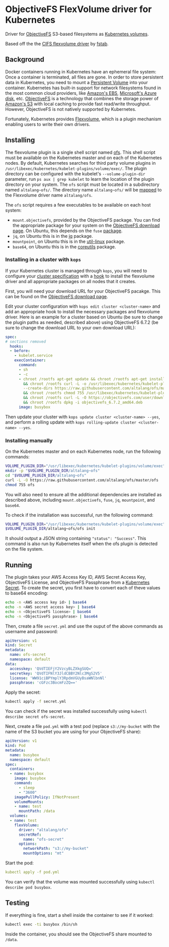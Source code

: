 ObjectiveFS FlexVolume driver for Kubernetes
============================================

Driver for [ObjectiveFS](https://objectivefs.com/) S3-based filesystems as [Kubernetes volumes](https://kubernetes.io/docs/concepts/storage/volumes/).

Based off the the [CIFS flexvolume driver](https://github.com/fstab/cifs) by [fstab](https://github.com/fstab).

Background
----------

Docker containers running in Kubernetes have an ephemeral file system: Once a container is terminated, all files are gone. In order to store persistent data in Kubernetes, you need to mount a [Persistent Volume](https://kubernetes.io/docs/concepts/storage/volumes/) into your container. Kubernetes has built-in support for network filesystems found in the most common cloud providers, like [Amazon's EBS](https://aws.amazon.com/ebs), [Microsoft's Azure disk](https://azure.microsoft.com/en-us/services/storage/unmanaged-disks/), etc. [ObjectiveFS](https://objectivefs.com/) is a technology that combines the storage power of [Amazon's S3](https://aws.amazon.com/s3/) with local caching to provide fast read/write throughput. However, ObjectiveFS is not natively supported by Kubernetes.

Fortunately, Kubernetes provides [Flexvolume](https://github.com/kubernetes/community/blob/master/contributors/devel/flexvolume.md), which is a plugin mechanism enabling users to write their own drivers.

Installing
----------

The flexvolume plugin is a single shell script named [ofs](https://github.com/altalang/ofs). This shell script must be available on the Kubernetes master and on each of the Kubernetes nodes. By default, Kubernetes searches for third party volume plugins in `/usr/libexec/kubernetes/kubelet-plugins/volume/exec/`. The plugin directory can be configured with the kubelet's `--volume-plugin-dir` parameter, run `ps aux | grep kubelet` to learn the location of the plugin directory on your system. The `ofs` script must be located in a subdirectory named `altalang~ofs/`. The directory name `altalang~ofs/` will be [mapped](https://github.com/kubernetes/community/blob/master/contributors/devel/sig-storage/flexvolume.md#prerequisites) to the Flexvolume driver name `altalang/ofs`.

The `ofs` script requires a few executables to be available on each host system:

* `mount.objectivefs`, provided by the ObjectiveFS package. You can find the appropriate package for your system on the [ObjectiveFS download page](https://objectivefs.com/install). On Ubuntu, this depends on the `fuse` [package](https://packages.ubuntu.com/focal/fuse).
* `jq`, on Ubuntu this is in the [jq](https://packages.ubuntu.com/focal/jq) package.
* `mountpoint`, on Ubuntu this is in the [util-linux](https://packages.ubuntu.com/focal/util-linux) package.
* `base64`, on Ubuntu this is in the [coreutils](https://packages.ubuntu.com/focal/coreutils) package.

### **Installing in a cluster with `kops`**

If your Kubernetes cluster is managed through `kops`, you will need to configure your [cluster specification](https://github.com/kubernetes/kops/blob/master/docs/cluster_spec.md) with a [hook](https://github.com/kubernetes/kops/blob/master/docs/cluster_spec.md#hooks) to install the flexvolume driver and all appropriate packages on all nodes that it creates.

First, you will need your download URL for your ObjectiveFS pacakge. This can be found on the [ObjectiveFS download page](https://objectivefs.com/install).

Edit your cluster configuration with `kops edit cluster <cluster-name>` and add an appropriate hook to install the necessary packages and flexvolume driver. Here is an example for a cluster based on Ubuntu (be sure to change the plugin paths as needed, described above) using ObjectiveFS 6.7.2 (be sure to change the download URL to your own download URL):

```yaml
spec:
# sections removed
  hooks:
  - before:
    - kubelet.service
    execContainer:
      command:
      - sh
      - -c
      - chroot /rootfs apt-get update && chroot /rootfs apt-get install -y jq fuse
        && chroot /rootfs curl -L -o /usr/libexec/kubernetes/kubelet-plugins/volume/exec/altalang~ofs/ofs
        --create-dirs https://raw.githubusercontent.com/altalang/ofs/master/ofs
        && chroot /rootfs chmod 755 /usr/libexec/kubernetes/kubelet-plugins/volume/exec/altalang~ofs/ofs
        && chroot /rootfs curl -L -O https://objectivefs.com/user/download/<example>/objectivefs_6.7.2_amd64.deb
        && chroot /rootfs dpkg -i objectivefs_6.7.2_amd64.deb
      image: busybox
```

Then update your cluster with `kops update cluster <cluster-name> --yes`, and perform a rolling update with `kops rolling-update cluster <cluster-name> --yes`.

### **Installing manually**

On the Kubernetes master and on each Kubernetes node, run the following commands:

```bash
VOLUME_PLUGIN_DIR="/usr/libexec/kubernetes/kubelet-plugins/volume/exec"
mkdir -p "$VOLUME_PLUGIN_DIR/altalang~ofs"
cd "$VOLUME_PLUGIN_DIR/altalang~ofs"
curl -L -O https://raw.githubusercontent.com/altalang/ofs/master/ofs
chmod 755 ofs
```

You will also need to ensure all the additional dependencies are installed as described above, including `mount.objectivefs`, `fuse`, `jq`, `mountpoint`, and `base64`.

To check if the installation was successful, run the following command:

```bash
VOLUME_PLUGIN_DIR="/usr/libexec/kubernetes/kubelet-plugins/volume/exec"
$VOLUME_PLUGIN_DIR/altalang~ofs/ofs init
```

It should output a JSON string containing `"status": "Success"`. This command is also run by Kubernetes itself when the ofs plugin is detected on the file system.

Running
-------

The plugin takes your AWS Access Key ID, AWS Secret Access Key, ObjectiveFS License, and ObjectiveFS Passphrase from a [Kubernetes Secret](https://kubernetes.io/docs/concepts/configuration/secret/). To create the secret, you first have to convert each of theve values to base64 encoding:

```bash
echo -n <AWS access key id> | base64
echo -n <AWS secret access key> | base64
echo -n <ObjectiveFS license> | base64
echo -n <ObjectiveFS passphrase> | base64
```

Then, create a file `secret.yml` and use the ouput of the above commands as username and password:

```yaml
apiVersion: v1
kind: Secret
metadata:
  name: ofs-secret
  namespace: default
data:
  accesskey: 'QVdTIEFjY2VzcyBLZXkgSUQ='
  secretkey: 'QVdTIFNlY3JldCBBY2Nlc3MgS2V5'
  license: 'WW91ciBPYmplY3RpdmVGUyBsaWNlbnNl'
  passphrase: 'cGFzc3BocmFzZQ=='
```

Apply the secret:

```bash
kubectl apply -f secret.yml
```

You can check if the secret was installed successfully using `kubectl describe secret ofs-secret`.

Next, create a file `pod.yml` with a test pod (replace `s3://my-bucket` with the name of the S3 bucket you are using for your ObjectiveFS share):

```yaml
apiVersion: v1
kind: Pod
metadata:
  name: busybox
  namespace: default
spec:
  containers:
  - name: busybox
    image: busybox
    command:
      - sleep
      - "3600"
    imagePullPolicy: IfNotPresent
    volumeMounts:
    - name: test
      mountPath: /data
  volumes:
  - name: test
    flexVolume:
      driver: "altalang/ofs"
      secretRef:
        name: "ofs-secret"
      options:
        networkPath: "s3://my-bucket"
        mountOptions: "mt"
```

Start the pod:

```yaml
kubectl apply -f pod.yml
```

You can verify that the volume was mounted successfully using `kubectl describe pod busybox`.

Testing
-------

If everything is fine, start a shell inside the container to see if it worked:

```bash
kubectl exec -ti busybox /bin/sh
```

Inside the container, you should see the ObjectiveFS share mounted to `/data`.
